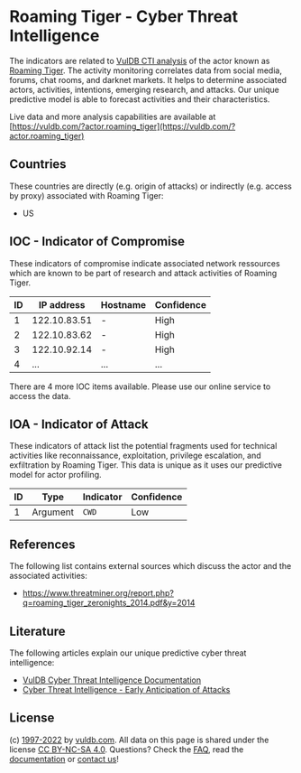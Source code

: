 # Roaming Tiger - Cyber Threat Intelligence

The indicators are related to [VulDB CTI analysis](https://vuldb.com/?kb.cti) of the actor known as [Roaming Tiger](https://vuldb.com/?actor.roaming_tiger). The activity monitoring correlates data from social media, forums, chat rooms, and darknet markets. It helps to determine associated actors, activities, intentions, emerging research, and attacks. Our unique predictive model is able to forecast activities and their characteristics.

Live data and more analysis capabilities are available at [https://vuldb.com/?actor.roaming_tiger](https://vuldb.com/?actor.roaming_tiger)

## Countries

These countries are directly (e.g. origin of attacks) or indirectly (e.g. access by proxy) associated with Roaming Tiger:

* US

## IOC - Indicator of Compromise

These indicators of compromise indicate associated network ressources which are known to be part of research and attack activities of Roaming Tiger.

ID | IP address | Hostname | Confidence
-- | ---------- | -------- | ----------
1 | 122.10.83.51 | - | High
2 | 122.10.83.62 | - | High
3 | 122.10.92.14 | - | High
4 | ... | ... | ...

There are 4 more IOC items available. Please use our online service to access the data.

## IOA - Indicator of Attack

These indicators of attack list the potential fragments used for technical activities like reconnaissance, exploitation, privilege escalation, and exfiltration by Roaming Tiger. This data is unique as it uses our predictive model for actor profiling.

ID | Type | Indicator | Confidence
-- | ---- | --------- | ----------
1 | Argument | `CWD` | Low

## References

The following list contains external sources which discuss the actor and the associated activities:

* https://www.threatminer.org/report.php?q=roaming_tiger_zeronights_2014.pdf&y=2014

## Literature

The following articles explain our unique predictive cyber threat intelligence:

* [VulDB Cyber Threat Intelligence Documentation](https://vuldb.com/?kb.cti)
* [Cyber Threat Intelligence - Early Anticipation of Attacks](https://www.scip.ch/en/?labs.20201022)

## License

(c) [1997-2022](https://vuldb.com/?kb.changelog) by [vuldb.com](https://vuldb.com/?kb.about). All data on this page is shared under the license [CC BY-NC-SA 4.0](https://creativecommons.org/licenses/by-nc-sa/4.0/). Questions? Check the [FAQ](https://vuldb.com/?kb.faq), read the [documentation](https://vuldb.com/?kb) or [contact us](https://vuldb.com/?contact)!
